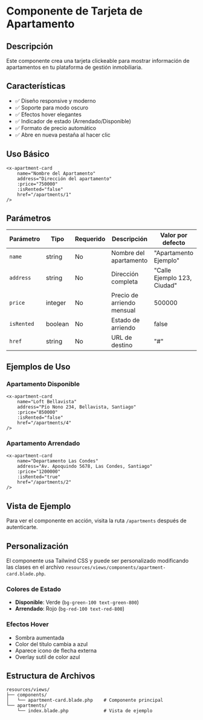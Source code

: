 # Componente de Tarjeta de Apartamento

## Descripción
Este componente crea una tarjeta clickeable para mostrar información de apartamentos en tu plataforma de gestión inmobiliaria.

## Características
- ✅ Diseño responsive y moderno
- ✅ Soporte para modo oscuro
- ✅ Efectos hover elegantes
- ✅ Indicador de estado (Arrendado/Disponible)
- ✅ Formato de precio automático
- ✅ Abre en nueva pestaña al hacer clic

## Uso Básico

```blade
<x-apartment-card 
    name="Nombre del Apartamento"
    address="Dirección del apartamento"
    :price="750000"
    :isRented="false"
    href="/apartments/1"
/>
```

## Parámetros

| Parámetro | Tipo | Requerido | Descripción | Valor por defecto |
|-----------|------|-----------|-------------|-------------------|
| `name` | string | No | Nombre del apartamento | "Apartamento Ejemplo" |
| `address` | string | No | Dirección completa | "Calle Ejemplo 123, Ciudad" |
| `price` | integer | No | Precio de arriendo mensual | 500000 |
| `isRented` | boolean | No | Estado de arriendo | false |
| `href` | string | No | URL de destino | "#" |

## Ejemplos de Uso

### Apartamento Disponible
```blade
<x-apartment-card 
    name="Loft Bellavista"
    address="Pío Nono 234, Bellavista, Santiago"
    :price="850000"
    :isRented="false"
    href="/apartments/4"
/>
```

### Apartamento Arrendado
```blade
<x-apartment-card 
    name="Departamento Las Condes"
    address="Av. Apoquindo 5678, Las Condes, Santiago"
    :price="1200000"
    :isRented="true"
    href="/apartments/2"
/>
```

## Vista de Ejemplo
Para ver el componente en acción, visita la ruta `/apartments` después de autenticarte.

## Personalización
El componente usa Tailwind CSS y puede ser personalizado modificando las clases en el archivo `resources/views/components/apartment-card.blade.php`.

### Colores de Estado
- **Disponible**: Verde (`bg-green-100 text-green-800`)
- **Arrendado**: Rojo (`bg-red-100 text-red-800`)

### Efectos Hover
- Sombra aumentada
- Color del título cambia a azul
- Aparece icono de flecha externa
- Overlay sutil de color azul

## Estructura de Archivos
```
resources/views/
├── components/
│   └── apartment-card.blade.php    # Componente principal
└── apartments/
    └── index.blade.php             # Vista de ejemplo
``` 